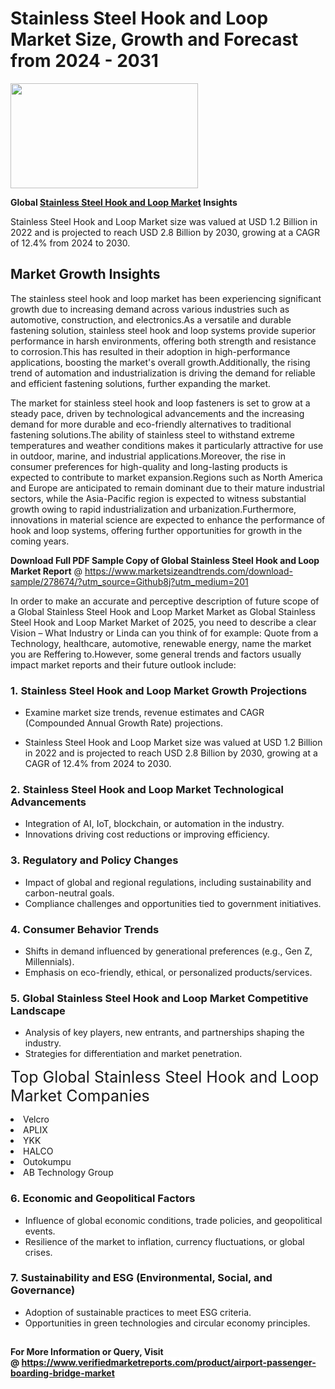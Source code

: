 <H1>Stainless Steel Hook and Loop Market Size, Growth and Forecast from 2024 - 2031</H1><img class="aligncenter size-medium wp-image-584254" src="https://thirdeyenews.in/wp-content/uploads/2024/09/Global-Market-Research-300x168.jpeg" alt="" width="300" height="168" /><p><strong>Global&nbsp;<a href="https://www.marketsizeandtrends.com/download-sample/278674/?utm_source=Github8j?utm_medium=201">Stainless Steel Hook and Loop Market</a> Insights</strong></p><p>Stainless Steel Hook and Loop Market size was valued at USD 1.2 Billion in 2022 and is projected to reach USD 2.8 Billion by 2030, growing at a CAGR of 12.4% from 2024 to 2030.</p><p><h2>Market Growth Insights</h2> The stainless steel hook and loop market has been experiencing significant growth due to increasing demand across various industries such as automotive, construction, and electronics.As a versatile and durable fastening solution, stainless steel hook and loop systems provide superior performance in harsh environments, offering both strength and resistance to corrosion.This has resulted in their adoption in high-performance applications, boosting the market's overall growth.Additionally, the rising trend of automation and industrialization is driving the demand for reliable and efficient fastening solutions, further expanding the market. <p>The market for stainless steel hook and loop fasteners is set to grow at a steady pace, driven by technological advancements and the increasing demand for more durable and eco-friendly alternatives to traditional fastening solutions.The ability of stainless steel to withstand extreme temperatures and weather conditions makes it particularly attractive for use in outdoor, marine, and industrial applications.Moreover, the rise in consumer preferences for high-quality and long-lasting products is expected to contribute to market expansion.Regions such as North America and Europe are anticipated to remain dominant due to their mature industrial sectors, while the Asia-Pacific region is expected to witness substantial growth owing to rapid industrialization and urbanization.Furthermore, innovations in material science are expected to enhance the performance of hook and loop systems, offering further opportunities for growth in the coming years.</p> </p><p><span class=""><strong>Download Full PDF Sample Copy of Global Stainless Steel Hook and Loop Market Report</strong> @ <a href="https://www.marketsizeandtrends.com/download-sample/278674/?utm_source=Github8j?utm_medium=201" target="_blank">https://www.marketsizeandtrends.com/download-sample/278674/?utm_source=Github8j?utm_medium=201</a></span></p><p>In order to make an accurate and perceptive description of future scope of a Global&nbsp;Stainless Steel Hook and Loop Market Market as Global&nbsp;Stainless Steel Hook and Loop Market Market of 2025, you need to describe a clear Vision &ndash; What Industry or Linda can you think of for example: Quote from a Technology, healthcare, automotive, renewable energy, name the market you are Reffering to.However, some general trends and factors usually impact market reports and their future outlook include:</p><h3>1.&nbsp;<strong>Stainless Steel Hook and Loop Market Growth Projections</strong></h3><ul><li>Examine market size trends, revenue estimates and CAGR (Compounded Annual Growth Rate) projections.</li><li><p>Stainless Steel Hook and Loop Market size was valued at USD 1.2 Billion in 2022 and is projected to reach USD 2.8 Billion by 2030, growing at a CAGR of 12.4% from 2024 to 2030.</p></li></ul><h3>2.&nbsp;<strong>Stainless Steel Hook and Loop Market Technological Advancements</strong></h3><ul><li>Integration of AI, IoT, blockchain, or automation in the industry.</li><li>Innovations driving cost reductions or improving efficiency.</li></ul><h3>3.&nbsp;<strong>Regulatory and Policy Changes</strong></h3><ul><li>Impact of global and regional regulations, including sustainability and carbon-neutral goals.</li><li>Compliance challenges and opportunities tied to government initiatives.</li></ul><h3>4.&nbsp;<strong>Consumer Behavior Trends</strong></h3><ul><li>Shifts in demand influenced by generational preferences (e.g., Gen Z, Millennials).</li><li>Emphasis on eco-friendly, ethical, or personalized products/services.</li></ul><h3>5.&nbsp;<strong>Global Stainless Steel Hook and Loop Market Competitive Landscape</strong></h3><ul><li>Analysis of key players, new entrants, and partnerships shaping the industry.</li><li>Strategies for differentiation and market penetration.</li></ul><p data-pm-slice="1 1 []"><span style="color: inherit; font-family: inherit; font-size: 25px;">Top Global Stainless Steel Hook and Loop Market Companies</span></p><div class="" data-test-id=""><p><li>Velcro</li><li> APLIX</li><li> YKK</li><li> HALCO</li><li> Outokumpu</li><li> AB Technology Group</li></p></div><h3>6.&nbsp;<strong>Economic and Geopolitical Factors</strong></h3><ul><li>Influence of global economic conditions, trade policies, and geopolitical events.</li><li>Resilience of the market to inflation, currency fluctuations, or global crises.</li></ul><h3>7.&nbsp;<strong>Sustainability and ESG (Environmental, Social, and Governance)</strong></h3><ul><li>Adoption of sustainable practices to meet ESG criteria.</li><li>Opportunities in green technologies and circular economy principles.</li></ul><h2><strong style="font-size: 14px;">For More Information or Query, Visit @&nbsp;</strong><a style="background-color: #ffffff; font-size: 14px;" href="https://www.marketsizeandtrends.com/report/stainless-steel-hook-and-loop-market/" target="_blank">https://www.verifiedmarketreports.com/product/airport-passenger-boarding-bridge-market</a></h2>